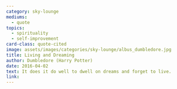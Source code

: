 ```yaml
---
category: sky-lounge
mediums:
  - quote
topics:
  - spirituality
  - self-improvement
card-class: quote-cited
image: assets/images/categories/sky-lounge/albus_dumbledore.jpg
title: Living and Dreaming
author: Dumbledore (Harry Potter)
date: 2016-04-02
text: It does it do well to dwell on dreams and forget to live.
link:
---
```

